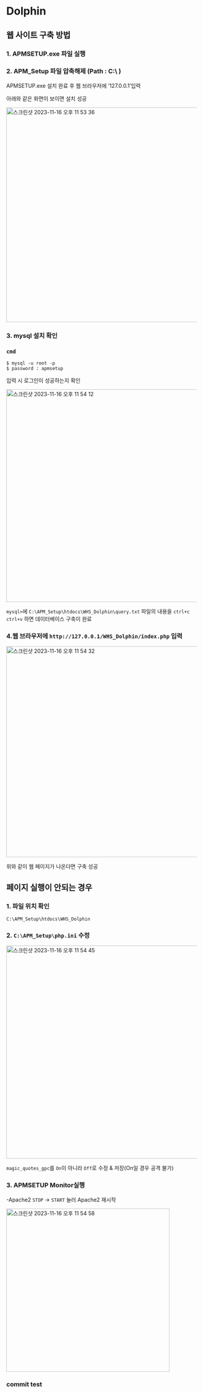 # Dolphin
## 웹 사이트 구축 방법

### 1. APMSETUP.exe 파일 실행


### 2. APM_Setup 파일 압축해제 (Path : C:\ )
APMSETUP.exe 설치 완료 후 웹 브라우저에 ‘127.0.0.1’입력

아래와 같은 화면이 보이면 설치 성공

<img width="568" alt="스크린샷 2023-11-16 오후 11 53 36" src="https://github.com/5uhye0n/Dolphin/assets/149215175/025f5a56-4e89-49a7-a446-e08947c9ffa8">


### 3. mysql 설치 확인
### ```cmd```

    $ mysql -u root -p
    $ password : apmsetup
입력 시 로그인이 성공하는지 확인

<img width="563" alt="스크린샷 2023-11-16 오후 11 54 12" src="https://github.com/5uhye0n/Dolphin/assets/149215175/2ba20140-f0db-4ea8-a7a5-3a613509eeb7">

```mysql>```에 ```C:\APM_Setup\htdocs\WHS_Dolphin\query.txt``` 파일의 내용을 ```ctrl+c``` ```ctrl+v``` 하면 데이터베이스 구축이 완료


### 4.웹 브라우저에 ```http://127.0.0.1/WHS_Dolphin/index.php``` 입력

<img width="558" alt="스크린샷 2023-11-16 오후 11 54 32" src="https://github.com/5uhye0n/Dolphin/assets/149215175/120cb77f-3a1a-46f3-a43e-b7bec65cc987">

위와 같이 웹 페이지가 나온다면 구축 성공


## 페이지 실행이 안되는 경우 
### 1. 파일 위치 확인
```C:\APM_Setup\htdocs\WHS_Dolphin```

### 2. ```C:\APM_Setup\php.ini``` 수정


<img width="564" alt="스크린샷 2023-11-16 오후 11 54 45" src="https://github.com/5uhye0n/Dolphin/assets/149215175/b82fc8b6-2652-4f9b-8902-c63d6d65a0ba">

```magic_quotes_gpc```를  ```On```이 아니라 ```Off```로 수정 & 저장(On일 경우 공격 불가)

### 3. APMSETUP Monitor실행
-Apache2 ```STOP``` ->  ```START``` 눌러 Apache2 재시작

<img width="432" alt="스크린샷 2023-11-16 오후 11 54 58" src="https://github.com/5uhye0n/Dolphin/assets/149215175/e998b060-ec86-40a9-9a5e-26e372d84e8e">

### commit test
